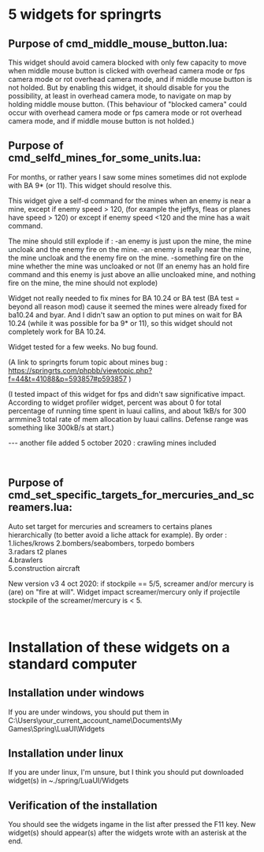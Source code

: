 # 5 widgets for springrts

## Purpose of cmd_middle_mouse_button.lua:
This widget should avoid camera blocked with only few capacity to move when middle mouse button is clicked with overhead camera mode or fps camera mode or rot overhead camera mode, and if middle mouse button is not holded. But by enabling this widget, it should disable for you the possibility, at least in overhead camera mode, to navigate on map by holding middle mouse button.
(This behaviour of "blocked camera" could occur with overhead camera mode or fps camera mode or rot overhead camera mode, and if middle mouse button is not holded.)
&nbsp;  

## Purpose of cmd_selfd_mines_for_some_units.lua:
For months, or rather years I saw some mines sometimes did not explode with BA 9* (or 11). This widget should resolve this.

This widget give a self-d command for the mines when an enemy is near a mine, except if enemy speed > 120, (for example the jeffys, fleas or planes have speed > 120) or except if enemy speed <120 and the mine has a wait command.

The mine should still explode if :
-an enemy is just upon the mine, the mine uncloak and the enemy fire on the mine. 
-an enemy is really near the mine, the mine uncloak and the enemy fire on the mine.
-something fire on the mine whether the mine was uncloaked or not
(If an enemy has an hold fire command and this enemy is just above an allie uncloaked mine, and nothing fire on the mine, the mine should not explode)

Widget not really needed to fix mines for BA 10.24 or BA test (BA test = beyond all reason mod) cause it seemed the mines were already fixed for ba10.24 and byar. And I didn't saw an option to put mines on wait for BA 10.24 (while it was possible for ba 9* or 11), so this widget should not completely work for BA 10.24. 

Widget tested for a few weeks. No bug found.

(A link to springrts forum topic about mines bug : https://springrts.com/phpbb/viewtopic.php?f=44&t=41088&p=593857#p593857 )

(I tested impact of this widget for fps and didn't saw significative impact. According to widget profiler widget, percent was about 0 for total percentage of running time spent in luaui callins, and about 1kB/s for 300 armmine3 total rate of mem allocation by luaui callins. Defense range was something like 300kB/s at start.)

--- another file added 5 october 2020 : crawling mines included

&nbsp;  

## Purpose of cmd_set_specific_targets_for_mercuries_and_screamers.lua:
Auto set target for mercuries and screamers to certains planes hierarchically (to better avoid a liche attack for example).
By order :
1.liches/krows
2.bombers/seabombers, torpedo bombers  
3.radars t2 planes  
4.brawlers  
5.construction aircraft  

New version v3 4 oct 2020: if stockpile == 5/5, screamer and/or mercury is (are) on "fire at will". Widget impact screamer/mercury only if projectile stockpile of the screamer/mercury is < 5.


&nbsp;

# Installation of these widgets on a standard computer
## Installation under windows
If you are under windows, you should put them in C:\Users\your_current_account_name\Documents\My Games\Spring\LuaUI\Widgets
## Installation under linux
If you are under linux, I'm unsure, but I think you should put downloaded widget(s) in ~./spring/LuaUI/Widgets

## Verification of the installation
You should see the widgets ingame in the list after pressed the F11 key.
New widget(s) should appear(s) after the widgets wrote with an asterisk at the end.
